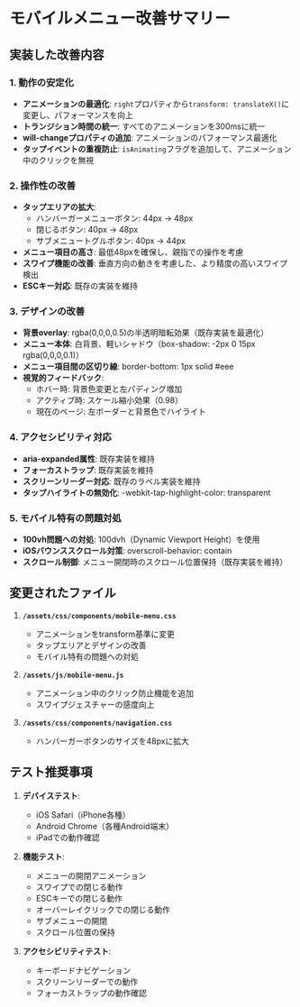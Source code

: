 # モバイルメニュー改善サマリー

## 実装した改善内容

### 1. 動作の安定化
- **アニメーションの最適化**: `right`プロパティから`transform: translateX()`に変更し、パフォーマンスを向上
- **トランジション時間の統一**: すべてのアニメーションを300msに統一
- **will-changeプロパティの追加**: アニメーションのパフォーマンス最適化
- **タップイベントの重複防止**: `isAnimating`フラグを追加して、アニメーション中のクリックを無視

### 2. 操作性の改善
- **タップエリアの拡大**:
  - ハンバーガーメニューボタン: 44px → 48px
  - 閉じるボタン: 40px → 48px
  - サブメニュートグルボタン: 40px → 44px
- **メニュー項目の高さ**: 最低48pxを確保し、親指での操作を考慮
- **スワイプ機能の改善**: 垂直方向の動きを考慮した、より精度の高いスワイプ検出
- **ESCキー対応**: 既存の実装を維持

### 3. デザインの改善
- **背景overlay**: rgba(0,0,0,0.5)の半透明暗転効果（既存実装を最適化）
- **メニュー本体**: 白背景、軽いシャドウ（box-shadow: -2px 0 15px rgba(0,0,0,0.1)）
- **メニュー項目間の区切り線**: border-bottom: 1px solid #eee
- **視覚的フィードバック**:
  - ホバー時: 背景色変更と左パディング増加
  - アクティブ時: スケール縮小効果（0.98）
  - 現在のページ: 左ボーダーと背景色でハイライト

### 4. アクセシビリティ対応
- **aria-expanded属性**: 既存実装を維持
- **フォーカストラップ**: 既存実装を維持
- **スクリーンリーダー対応**: 既存のラベル実装を維持
- **タップハイライトの無効化**: -webkit-tap-highlight-color: transparent

### 5. モバイル特有の問題対処
- **100vh問題への対処**: 100dvh（Dynamic Viewport Height）を使用
- **iOSバウンススクロール対策**: overscroll-behavior: contain
- **スクロール制御**: メニュー開閉時のスクロール位置保持（既存実装を維持）

## 変更されたファイル

1. **`/assets/css/components/mobile-menu.css`**
   - アニメーションをtransform基準に変更
   - タップエリアとデザインの改善
   - モバイル特有の問題への対処

2. **`/assets/js/mobile-menu.js`**
   - アニメーション中のクリック防止機能を追加
   - スワイプジェスチャーの感度向上

3. **`/assets/css/components/navigation.css`**
   - ハンバーガーボタンのサイズを48pxに拡大

## テスト推奨事項

1. **デバイステスト**:
   - iOS Safari（iPhone各種）
   - Android Chrome（各種Android端末）
   - iPadでの動作確認

2. **機能テスト**:
   - メニューの開閉アニメーション
   - スワイプでの閉じる動作
   - ESCキーでの閉じる動作
   - オーバーレイクリックでの閉じる動作
   - サブメニューの開閉
   - スクロール位置の保持

3. **アクセシビリティテスト**:
   - キーボードナビゲーション
   - スクリーンリーダーでの動作
   - フォーカストラップの動作確認